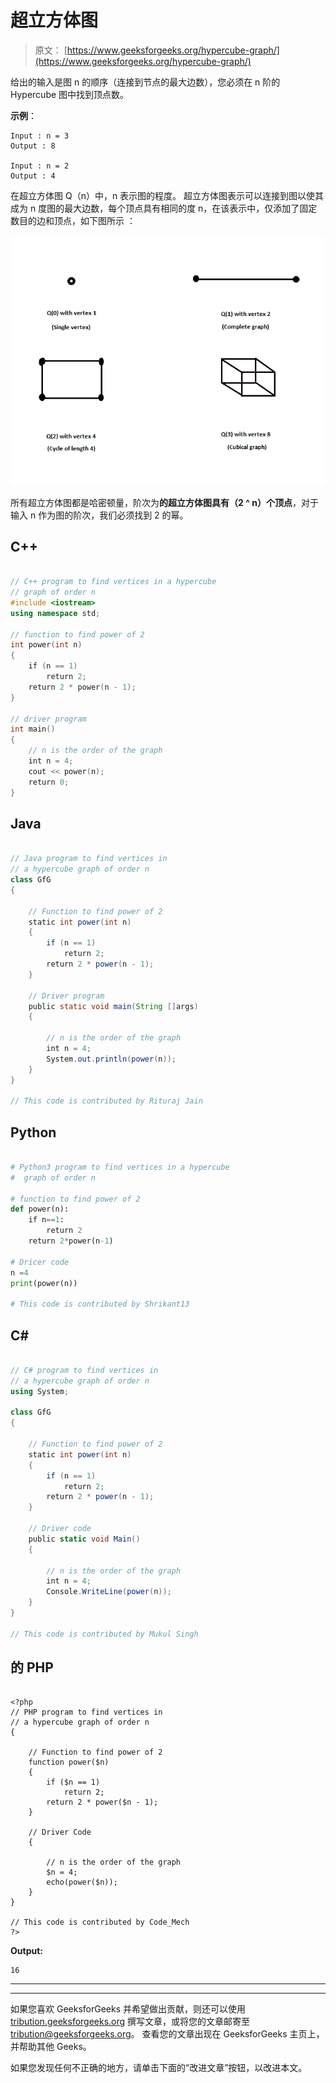# 超立方体图

> 原文： [https://www.geeksforgeeks.org/hypercube-graph/](https://www.geeksforgeeks.org/hypercube-graph/)

给出的输入是图 n 的顺序（连接到节点的最大边数），您必须在 n 阶的 Hypercube 图中找到顶点数。

 **示例**：

```
Input : n = 3
Output : 8

Input : n = 2
Output : 4

```

在超立方体图 Q（n）中，n 表示图的程度。 超立方体图表示可以连接到图以使其成为 n 度图的最大边数，每个顶点具有相同的度 n，在该表示中，仅添加了固定数目的边和顶点，如下图所示 ：

![](img/397e7fc171f7c4fa7bc2e8dc42f750da.png)

所有超立方体图都是哈密顿量，阶次为**的超立方体图具有（2 ^ n）个顶点**，对于输入 n 作为图的阶次，我们必须找到 2 的幂。

## C++

```cpp

// C++ program to find vertices in a hypercube  
// graph of order n 
#include <iostream> 
using namespace std; 

// function to find power of 2 
int power(int n) 
{ 
    if (n == 1) 
        return 2; 
    return 2 * power(n - 1); 
} 

// driver program 
int main() 
{ 
    // n is the order of the graph 
    int n = 4; 
    cout << power(n); 
    return 0; 
} 

```

## Java

```java

// Java program to find vertices in  
// a hypercube graph of order n  
class GfG 
{ 

    // Function to find power of 2  
    static int power(int n)  
    {  
        if (n == 1)  
            return 2;  
        return 2 * power(n - 1);  
    }  

    // Driver program  
    public static void main(String []args) 
    { 

        // n is the order of the graph  
        int n = 4; 
        System.out.println(power(n)); 
    } 
} 

// This code is contributed by Rituraj Jain 

```

## Python

```py

# Python3 program to find vertices in a hypercube  
#  graph of order n 

# function to find power of 2 
def power(n): 
    if n==1: 
        return 2
    return 2*power(n-1) 

# Dricer code 
n =4
print(power(n)) 

# This code is contributed by Shrikant13 

```

## C#

```cs

// C# program to find vertices in  
// a hypercube graph of order n  
using System; 

class GfG 
{ 

    // Function to find power of 2  
    static int power(int n)  
    {  
        if (n == 1)  
            return 2;  
        return 2 * power(n - 1);  
    }  

    // Driver code  
    public static void Main() 
    { 

        // n is the order of the graph  
        int n = 4; 
        Console.WriteLine(power(n)); 
    } 
} 

// This code is contributed by Mukul Singh 

```

## 的 PHP

```

<?php 
// PHP program to find vertices in  
// a hypercube graph of order n  
{ 

    // Function to find power of 2  
    function power($n)  
    {  
        if ($n == 1)  
            return 2;  
        return 2 * power($n - 1);  
    }  

    // Driver Code 
    { 

        // n is the order of the graph  
        $n = 4; 
        echo(power($n)); 
    } 
} 

// This code is contributed by Code_Mech 
?> 

```

**Output:**

```
16

```



* * *

* * *

如果您喜欢 GeeksforGeeks 并希望做出贡献，则还可以使用 [tribution.geeksforgeeks.org](https://contribute.geeksforgeeks.org/) 撰写文章，或将您的文章邮寄至 tribution@geeksforgeeks.org。 查看您的文章出现在 GeeksforGeeks 主页上，并帮助其他 Geeks。

如果您发现任何不正确的地方，请单击下面的“改进文章”按钮，以改进本文。